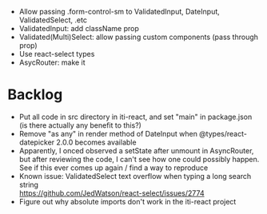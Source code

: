 - Allow passing .form-control-sm to ValidatedInput, DateInput, ValidatedSelect, .etc
- ValidatedInput: add className prop
- Validated(Multi)Select: allow passing custom components (pass through prop)
- Use react-select types
- AsycRouter: make it

# Backlog

- Put all code in src directory in iti-react, and set "main" in package.json (is there actually any benefit to this?)
- Remove "as any" in render method of DateInput when @types/react-datepicker 2.0.0 becomes available
- Apparently, I onced observed a setState after unmount in AsyncRouter, but after reviewing the code, I can't see how one could possibly happen. See if this ever comes up again / find a way to reproduce
- Known issue: ValidatedSelect text overflow when typing a long search string  
  https://github.com/JedWatson/react-select/issues/2774
- Figure out why absolute imports don't work in the iti-react project
